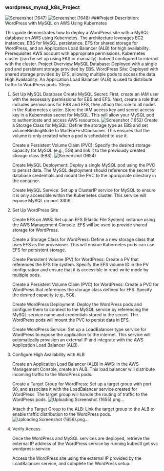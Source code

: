 ### wordpress_mysql_k8s_Project
![Screenshot (1647)](https://github.com/user-attachments/assets/c4df9ca8-7023-4c1d-b1ab-7a44ace681d1)
![Screenshot (1648)](https://github.com/user-attachments/assets/117aebe1-c1fb-47e8-a3c3-6cd77faa29a3)
###Project Describtion:
WordPress with MySQL on AWS Using Kubernetes

This guide demonstrates how to deploy a WordPress site with a MySQL database on AWS using Kubernetes. The architecture leverages EC2 instances, EBS for MySQL persistence, EFS for shared storage for WordPress, and an Application Load Balancer (ALB) for high availability.
Prerequisites
    AWS account with appropriate permissions.
    Kubernetes cluster (can be set up using EKS or manually).
    kubectl configured to interact with the cluster.
Project Overview
    MySQL Database: Deployed with a single pod and persistent storage provided by EBS.
    WordPress Site: Deployed with shared storage provided by EFS, allowing multiple pods to access the data.
    High Availability: An Application Load Balancer (ALB) is used to distribute traffic to WordPress pods.
Steps
1. Set Up MySQL Database
    Create MySQL Secret:
        First, create an IAM user with the necessary permissions for EBS and EFS.
        Next, create a role that includes permissions for EBS and EFS, then attach this role to all nodes in the Kubernetes cluster.
        Store the IAM access key and secret access key in a Kubernetes secret for MySQL. This will allow your MySQL pod to authenticate and access AWS resources.
![Screenshot (1652)](https://github.com/user-attachments/assets/0ed62ddb-88d9-40b4-86aa-6a159dd50492)
    Create a Storage Class for MySQL:
        Define the storage type as EBS and set volumeBindingMode to WaitForFirstConsumer. This ensures that the volume is only created when a pod is scheduled to use it.

    Create a Persistent Volume Claim (PVC):
        Specify the desired storage capacity for MySQL (e.g., 5Gi) and link it to the previously created storage class (EBS).
![Screenshot (1654)](https://github.com/user-attachments/assets/2b44f7fe-e9a3-4862-9ef8-a74b4366a55d)

    Create MySQL Deployment:
        Deploy a single MySQL pod using the PVC to persist data. The MySQL deployment should reference the secret for database credentials and mount the PVC to the appropriate directory in the container.

    Create MySQL Service:
        Set up a ClusterIP service for MySQL to ensure it is only accessible within the Kubernetes cluster. This service will expose MySQL on port 3306.

2. Set Up WordPress Site

    Create EFS on AWS:
        Set up an EFS (Elastic File System) instance using the AWS Management Console. EFS will be used to provide shared storage for WordPress.

    Create a Storage Class for WordPress:
        Define a new storage class that uses EFS as the provisioner. This will ensure Kubernetes pods can use EFS for persistent storage.

    Create Persistent Volume (PV) for WordPress:
        Create a PV that references the EFS file system. Specify the EFS volume ID in the PV configuration and ensure that it is accessible in read-write mode by multiple pods.

    Create a Persistent Volume Claim (PVC) for WordPress:
        Create a PVC for WordPress that references the storage class defined for EFS. Specify the desired capacity (e.g., 5Gi).

    Create WordPress Deployment:
        Deploy the WordPress pods and configure them to connect to the MySQL service by referencing the MySQL service name and credentials stored in the secret. The WordPress pods will mount the PVC to persist data in EFS.

    Create WordPress Service:
        Set up a LoadBalancer type service for WordPress to expose the application to the internet. This service will automatically provision an external IP and integrate with the AWS Application Load Balancer (ALB).

3. Configure High Availability with ALB

    Create an Application Load Balancer (ALB) in AWS:
        In the AWS Management Console, create an ALB. This load balancer will distribute incoming traffic to the WordPress pods.

    Create a Target Group for WordPress:
        Set up a target group with port 80, and associate it with the LoadBalancer service created for WordPress. The target group will handle the routing of traffic to the WordPress pods.
![Uploading Screenshot (1655).png…]()

    Attach the Target Group to the ALB:
        Link the target group to the ALB to enable traffic distribution to the WordPress pods.
![Uploading Screenshot (1656).png…]()

4. Verify Access

    Once the WordPress and MySQL services are deployed, retrieve the external IP address of the WordPress service by running kubectl get svc wordpress-service.

    Access the WordPress site using the external IP provided by the LoadBalancer service, and complete the WordPress setup.
